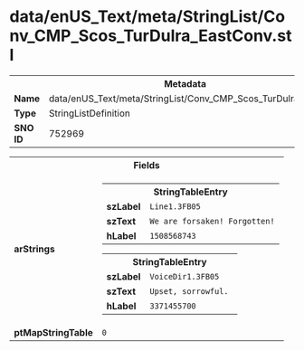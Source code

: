 <h1>data/enUS_Text/meta/StringList/Conv_CMP_Scos_TurDulra_EastConv.stl</h1><table><tr><th colspan="100%">Metadata</th></tr><tr><td><b>Name</b></td><td>data/enUS_Text/meta/StringList/Conv_CMP_Scos_TurDulra_EastConv.stl</td></tr><tr><td><b>Type</b></td><td>StringListDefinition</td></tr><tr><td><b>SNO ID</b></td><td>752969</td></tr></table>

<table><tr><th colspan="100%">Fields</th></tr><tr><td><b>arStrings</b></td><td><table><tr><th colspan="100%">StringTableEntry</th></tr><tr><td><b>szLabel</b></td><td><code>Line1.3FB05</code></td></tr><tr><td><b>szText</b></td><td><code>We are forsaken! Forgotten!</code></td></tr><tr><td><b>hLabel</b></td><td><code>1508568743</code></td></tr></table>


<table><tr><th colspan="100%">StringTableEntry</th></tr><tr><td><b>szLabel</b></td><td><code>VoiceDir1.3FB05</code></td></tr><tr><td><b>szText</b></td><td><code>Upset, sorrowful. </code></td></tr><tr><td><b>hLabel</b></td><td><code>3371455700</code></td></tr></table>


</td></tr><tr><td><b>ptMapStringTable</b></td><td><code>0</code></td></tr></table>

